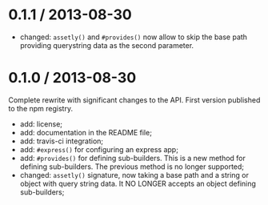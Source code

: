 
0.1.1 / 2013-08-30
==================

* changed: `assetly()` and `#provides()` now allow to skip the base path
  providing querystring data as the second parameter.


0.1.0 / 2013-08-30
==================

Complete rewrite with significant changes to the API.
First version published to the npm registry.

* add: license;
* add: documentation in the README file;
* add: travis-ci integration;
* add: `#express()` for configuring an express app;
* add: `#provides()` for defining sub-builders. This is a new method
  for defining sub-builders. The previous method is no longer supported;
* changed: `assetly()` signature, now taking a base path and a string or
  object with query string data. It NO LONGER accepts an object defining
  sub-builders;
